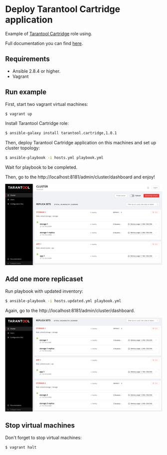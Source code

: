 # Deploy Tarantool Cartridge application

Example of [Tarantool Cartridge](https://galaxy.ansible.com/tarantool/cartridge) role using.

Full documentation you can find [here](https://github.com/tarantool/ansible-cartridge/tree/1.0.1#ansible-role-tarantool-cartridge).

## Requirements

* Ansible 2.8.4 or higher.
* Vagrant

## Run example

First, start two vagrant virtual machines:

```bash
$ vagrant up
```

Install Tarantool Cartridge role:

```bash
$ ansible-galaxy install tarantool.cartridge,1.0.1
```

Then, deploy Tarantool Cartridge application on this machines and set up cluster topology:

```bash
$ ansible-playbook -i hosts.yml playbook.yml
```

Wait for playbook to be completed.

Then, go to the http://localhost:8181/admin/cluster/dashboard and enjoy!

![image](./images/topology.png)

## Add one more replicaset

Run playbook with updated inventory:

```bash
$ ansible-playbook -i hosts.updated.yml playbook.yml
```

Again, go to the http://localhost:8181/admin/cluster/dashboard.

![image](./images/topology.updated.png)

## Stop virtual machines

Don't forget to stop virtual machines:

```bash
$ vagrant halt
```
